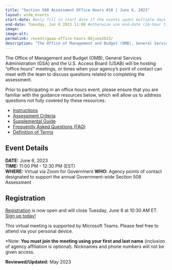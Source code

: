 ```yaml
---
title: "Section 508 Assessment Office Hours #10 | June 6, 2023"
layout: wide_events
start-date: #only fill in start date if the events spans multiple days (24-hour time)
end-date: Tuesday, Jun 6 2023 11:00 #otherwise use end-date (24-hour time)
image:
image-alt: 
permalink: /event/gwaa-office-hours-06june2023/
description: "The Office of Management and Budget (OMB), General Services Administration (GSA) and the U.S. Access Board (USAB) will be hosting “office hours” meetings, or times when your agency’s point of contact can meet with our teams to discuss the criteria or other questions related to completing the assessment."
---
```

The Office of Management and Budget (OMB), General Services Administration (GSA) and the U.S. Access Board (USAB) will be hosting “office hours” meetings, or times when your agency’s point of contact can meet with the team to discuss questions related to completing the assessment.

Prior to participating in an office hours event, please ensure that you are familiar with the guidance resources below, which will allow us to address questions not fully covered by these resources: 
- [Instructions][1]
- [Assessment Criteria][2] 
- [Supplemental Guide][3]
- [Frequently Asked Questions (FAQ)][4]
- [Definition of Terms][5]

## Event Details
**DATE:** June 6, 2023  
**TIME:** 11:00 PM - 12:30 PM (EST)  
**WHERE:** Virtual via Zoom for Government
**WHO:** Agency points of contact designated to support the annual Government-wide Section 508 Assessment  

## Registration
[Registration][7] is now open and will close Tuesday, June 6 at 10:30 AM ET. [Sign up today!][7]   

This virtual meeting is supported by Microsoft Teams. Please feel free to attend via your personal device.  

*Note: **You must join the meeting using your first and last name** (inclusion of agency affiliation is optional). Nicknames and phone numbers will not be given access.

**Reviewed/Updated:** May 2023

[1]: {{site.baseurl}}/manage/section-508-assessment/
[2]: {{site.baseurl}}/manage/section-508-assessment/criteria/      
[3]: {{site.baseurl}}/manage/section-508-assessment/supplemental-guide/
[4]: {{site.baseurl}}/manage/section-508-assessment/faq/
[5]: {{site.baseurl}}/manage/section-508-assessment/definition-of-terms/
[6]: {{site.baseurl}}/events/
[7]: https://gsa.zoomgov.com/meeting/register/vJItfuuhqT8sGy6oG8_Z7gcq3kEVvEd5j6Q